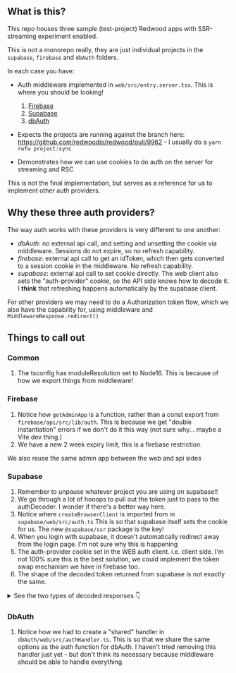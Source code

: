 ## What is this?
This repo houses three sample (test-project) Redwood apps with SSR-streaming experiment enabled.

This is not a monorepo really, they are just individual projects in the `supabase`, `firebase` and `dbAuth` folders.

In each case you have:
- Auth middleware implemented in `web/src/entry.server.tsx`. This is where you should be looking!
	1. [Firebase](firebase/web/src/entry.server.tsx)
	1. [Supabase](supabase/web/src/entry.server.tsx)
	1. [dbAuth](dbAuth/web/src/entry.server.tsx)

- Expects the projects are running against the branch here: https://github.com/redwoodjs/redwood/pull/9962 - I usually do a `yarn rwfw project:sync`
- Demonstrates how we can use cookies to do auth on the server for streaming and RSC

This is not the final implementation, but serves as a reference for us to implement other auth providers.

## Why these three auth providers?

The way auth works with these providers is very different to one another:
- *dbAuth*: no external api call, and setting and unsetting the cookie via middleware. Sessions do not expire, so no refresh capability.
- *firebase*: external api call to get an idToken, which then gets converted to a session cookie in the middleware. No refresh capability.
- *supabase*: external api call to set cookie directly. The web client also sets the "auth-provider" cookie, so the API side knows how to decode it. I **think** that refreshing happens automatically by the supabase client.

For other providers we may need to do a Authorization token flow, which we also have the capability for, using middleware and `MiddlewareResponse.redirect()`

## Things to call out

### Common
1. The tsconfig has moduleResolution set to Node16. This is because of how we export things from middleware!

### Firebase
1. Notice how `getAdminApp` is a function, rather than a const export from `firebase/api/src/lib/auth`. This is because we get "double instantiation" errors if we don't do it this way (not sure why... maybe a Vite dev thing.)
2. We have a new 2 week expiry limit, this is a firebase restriction.

We also reuse the same admin app between the web and api sides

### Supabase
1. Remember to unpause whatever project you are using on supabase!!
2. We go through a lot of hooops to pull out the token just to pass to the authDecoder. I wonder if there's a better way here.
3. Notice where `createBrowserClient` is imported from in `supabase/web/src/auth.ts` This is so that supabase itself sets the cookie for us. The new `@supabase/ssr` package is the key!
4. When you login with supabase, it doesn't automatically redirect away from the login page. I'm not sure why this is happening
5. The auth-provider cookie set in the WEB auth client. i.e. client side. I'm not 100% sure this is the best solution, we could implement the token swap mechanism we have in firebase too.
6. The shape of the decoded token returned from supabase is not exactly the same.

<details>
<summary>See the two types of decoded responses 👇</summary>
Old decoded token for example:
```
{
  "aud": "authenticated",
  "exp": 1708340101,
  "iat": 1707735301,
  "iss": "https://pmavftcsgoonzlgqkken.supabase.co/auth/v1",
  "sub": "cf071c32-20db-4f23-be69-c8b8420063a0",
  "email": "dannychoudhury@gmail.com",
  "phone": "",
  "app_metadata": {
    "provider": "email",
    "providers": [
      "email"
    ]
  },
  "user_metadata": {},
  "role": "authenticated",
  "aal": "aal1",
  "amr": [
    {
      "method": "otp",
      "timestamp": 1707555518
    }
  ],
  "session_id": "8f026cf0-b346-467c-9e0b-75716b4fdaff"
}
```
New:
```
{
   id: '75fd8091-e0a7-4e7d-8a8d-138d0eb3ca5a',
   aud: 'authenticated',
   role: 'authenticated',
   email: 'dannychoudhury+1@gmail.com',
   email_confirmed_at: '2023-11-15T08:13:43.982687Z',
   phone: '',
   confirmation_sent_at: '2023-11-15T08:13:24.695281Z',
   confirmed_at: '2023-11-15T08:13:43.982687Z',
   last_sign_in_at: '2024-02-12T10:41:56.353527Z',
   app_metadata: { provider: 'email', providers: [ 'email' ] },
   user_metadata: { 'full-name': 'Danny Choudhury 1' },
   identities: [
     {
       identity_id: 'c59f188e-5c92-40b1-b7e3-26ba31222cee',
       id: '75fd8091-e0a7-4e7d-8a8d-138d0eb3ca5a',
       user_id: '75fd8091-e0a7-4e7d-8a8d-138d0eb3ca5a',
       identity_data: [Object],
       provider: 'email',
       last_sign_in_at: '2023-11-15T08:13:24.691649Z',
       created_at: '2023-11-15T08:13:24.691692Z',
       updated_at: '2023-11-15T08:13:24.691692Z',
       email: 'dannychoudhury+1@gmail.com'
     }
   ],
   created_at: '2023-11-15T08:13:24.686262Z',
   updated_at: '2024-02-12T10:41:56.355166Z'
 }
```
</details>



### DbAuth
1. Notice how we had to create a "shared" handler in `dbAuth/web/src/authHandler.ts`. This is so that we share the same options as the auth function for dbAuth. I haven't tried removing this handler just yet - but don't think its necessary because middleware should be able to handle everything.


